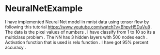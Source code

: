# NeuralNetExample
I have implemented Neural Net model in mnist data using tensor flow by following this tutorial https://www.youtube.com/watch?v=BhpvH5DuVu8 . The data is the pixel values of numbers . I have classify from 1 to 10 so its a multiclass problem . The NN has 3 hidden layers with 500 nodes each . Activation function that is used is relu function . I have got 95% percent accuracy .
